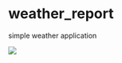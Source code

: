 # weather_report
simple weather application

![](https://media.giphy.com/media/v1.Y2lkPTc5MGI3NjExMmI2MWE1MTdmMDdmMjQzMWQ5YjU0NmNmZmNkNzg5NWFkZTEzOWZkMSZjdD1n/r2XXIwbvDBWu3y01Mp/giphy-downsized-large.gif)
